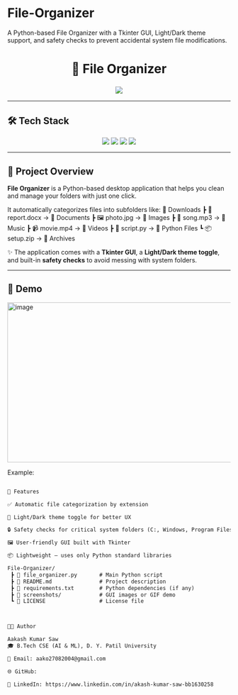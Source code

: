 # File-Organizer
A Python-based File Organizer with a Tkinter GUI, Light/Dark theme support, and safety checks to prevent accidental system file modifications.


<h1 align="center">📂 File Organizer</h1>

<h3 align="center">
  <img src="https://readme-typing-svg.herokuapp.com?size=25&duration=4000&color=2E8B57&center=true&vCenter=true&lines=Welcome+to+File+Organizer!;Sort+your+files+in+1+Click;Light+%26+Dark+Mode+Support;Built+with+Python+%26+Tkinter" />
</h3>

---

## 🛠️ Tech Stack
<p align="center">
  <img src="https://img.shields.io/badge/Python-3776AB?style=for-the-badge&logo=python&logoColor=white" />
  <img src="https://img.shields.io/badge/Tkinter-GUI-orange?style=for-the-badge" />
  <img src="https://img.shields.io/badge/OS%20Module-System%20Interaction-blue?style=for-the-badge" />
  <img src="https://img.shields.io/badge/Shutil-File%20Management-yellowgreen?style=for-the-badge" />
</p>

---

## 📖 Project Overview
**File Organizer** is a Python-based desktop application that helps you clean and manage your folders with just one click.  

It automatically categorizes files into subfolders like:
📂 Downloads
┣ 📄 report.docx → 📂 Documents
┣ 🖼️ photo.jpg → 📂 Images
┣ 🎵 song.mp3 → 📂 Music
┣ 📹 movie.mp4 → 📂 Videos
┣ 🐍 script.py → 📂 Python Files
┗ 📦 setup.zip → 📂 Archives


✨ The application comes with a **Tkinter GUI**, a **Light/Dark theme toggle**, and built-in **safety checks** to avoid messing with system folders.

---

## 🎥 Demo
<img width="626" height="361" alt="image" src="https://github.com/user-attachments/assets/c9e0de6b-32d6-4faa-bed4-91598696fe5d" />
  

Example:  
```markdown

🚀 Features

✅ Automatic file categorization by extension

🎨 Light/Dark theme toggle for better UX

🔒 Safety checks for critical system folders (C:, Windows, Program Files, etc.)

🖼️ User-friendly GUI built with Tkinter

📦 Lightweight – uses only Python standard libraries

File-Organizer/
 ┣ 📜 file_organizer.py       # Main Python script
 ┣ 📜 README.md               # Project description
 ┣ 📜 requirements.txt        # Python dependencies (if any)
 ┣ 📂 screenshots/            # GUI images or GIF demo
 ┗ 📜 LICENSE                 # License file



👨‍💻 Author

Aakash Kumar Saw
🎓 B.Tech CSE (AI & ML), D. Y. Patil University

📧 Email: aako27082004@gmail.com

🌐 GitHub: 

🔗 LinkedIn: https://www.linkedin.com/in/akash-kumar-saw-bb1630258
